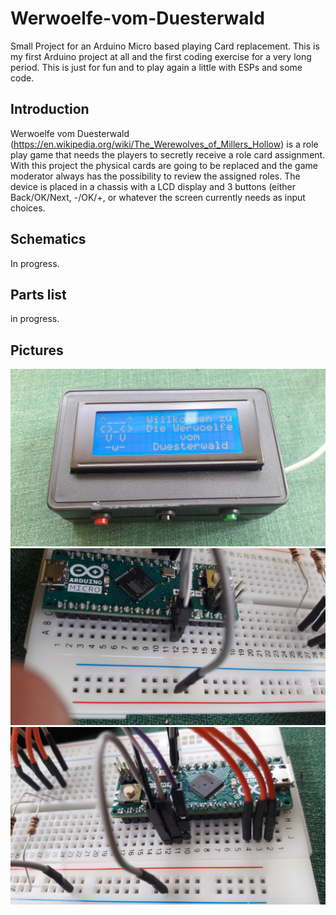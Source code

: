 # Werwoelfe-vom-Duesterwald
Small Project for an Arduino Micro based playing Card replacement.
This is my first Arduino project at all and the first coding exercise for a very long period. This is just for fun and to play again a little with ESPs and some code.

## Introduction
Werwoelfe vom Duesterwald (https://en.wikipedia.org/wiki/The_Werewolves_of_Millers_Hollow) is a role play game that needs the players to secretly receive a role card assignment. With this project the physical cards are going to be replaced and the game moderator always has the possibility to review the assigned roles.
The device is placed in a chassis with a LCD display and 3 buttons (either Back/OK/Next, -/OK/+, or whatever the screen currently needs as input choices.

## Schematics
In progress.

## Parts list
in progress.

## Pictures
![Prototype](/images/Prototype.jpeg)
![Breadboard1](/images/20180610_141651.jpg)
![Breadboard2](/images/20180610_141658.jpg)
